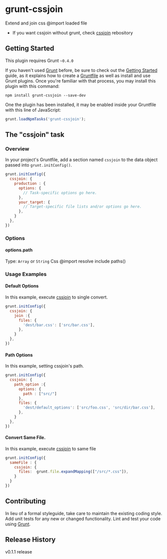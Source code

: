 # grunt-cssjoin

Extend and join css @import loaded file
- If you want cssjoin without grunt, check [cssjoin](http://github.com/suisho/cssjoin) rebository

## Getting Started
This plugin requires Grunt `~0.4.0`

If you haven't used [Grunt](http://gruntjs.com/) before, be sure to check out the [Getting Started](http://gruntjs.com/getting-started) guide, as it explains how to create a [Gruntfile](http://gruntjs.com/sample-gruntfile) as well as install and use Grunt plugins. Once you're familiar with that process, you may install this plugin with this command:

```shell
npm install grunt-cssjoin --save-dev
```

One the plugin has been installed, it may be enabled inside your Gruntfile with this line of JavaScript:

```js
grunt.loadNpmTasks('grunt-cssjoin');
```

## The "cssjoin" task

### Overview
In your project's Gruntfile, add a section named `cssjoin` to the data object passed into `grunt.initConfig()`.

```js
grunt.initConfig({
  cssjoin: {
    production : {
      options: {
        // Task-specific options go here.
      },
      your_target: {
        // Target-specific file lists and/or options go here.
      },
    }
  },
})
```

### Options

#### options.path
Type: `Array` or `String`
Css @import resolve include paths()

### Usage Examples

#### Default Options
In this example, execute [cssjoin](http://github.com/suisho/cssjoin) to single convert.

```js
grunt.initConfig({
  cssjoin: {
    join :{
      files: {
        'dest/bar.css': ['src/bar.css'],
      },
    }
  },
})
```

#### Path Options
In this example, setting cssjoin's path.

```js
grunt.initConfig({
  cssjoin: {
    path_option :{
      options: {
        path : ["src/"]
      },
      files: {
        'dest/default_options': ['src/foo.css', 'src/dir/bar.css'],
      },
    }
  },
})
```

#### Convert Same File.
In this example, execute [cssjoin](http://github.com/suisho/cssjoin) to same file
```js
grunt.initConfig({
  sameFile : {
    cssjoin: {
      files:  grunt.file.expandMapping(["/src/*.css"]),
    }
  }
})
```

## Contributing
In lieu of a formal styleguide, take care to maintain the existing coding style. Add unit tests for any new or changed functionality. Lint and test your code using [Grunt](http://gruntjs.com/).

## Release History
v0.1.1 release

